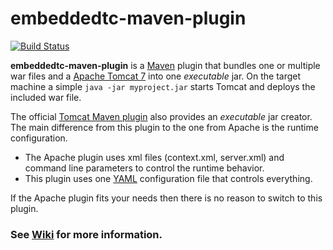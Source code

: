 # embeddedtc-maven-plugin

[![Build Status](https://api.travis-ci.org/ralscha/embeddedtc-maven-plugin.png)](http://travis-ci.org/ralscha/embeddedtc-maven-plugin)

**embeddedtc-maven-plugin** is a [Maven](http://maven.apache.org/) plugin that bundles one or multiple war files and a [Apache Tomcat 7](http://tomcat.apache.org/) into one _executable_ jar.
On the target machine a simple `java -jar myproject.jar` starts Tomcat and deploys the included war file. 

The official [Tomcat Maven plugin](http://tomcat.apache.org/maven-plugin.html) also provides an _executable_ jar creator. 
The main difference from this plugin to the one from Apache is the runtime configuration.   
* The Apache plugin uses xml files (context.xml, server.xml) and command line parameters to control the runtime behavior.
* This plugin uses one [YAML](http://en.wikipedia.org/wiki/YAML) configuration file that controls everything.    

If the Apache plugin fits your needs then there is no reason to switch to this plugin.    


### See [Wiki](https://github.com/ralscha/embeddedtc-maven-plugin/wiki/Quick-Start) for more information.
